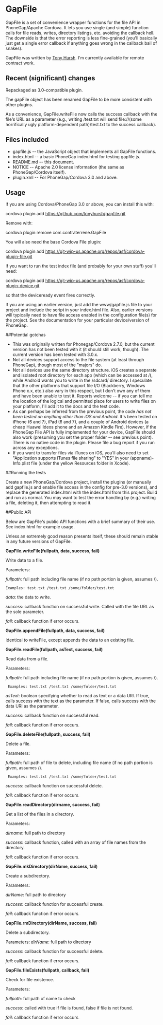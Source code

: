 GapFile
=======

GapFile is a set of convenience wrapper functions for the file API in PhoneGap/Apache Cordova. It lets you use single (and simple) function calls for file reads, writes, directory listings, etc. avoiding the callback hell. The downside is that the error reporting is less fine-grained (you'll basically just get a single error callback if anything goes wrong in the callback ball of snakes).

GapFile was written by [Tony Hursh](http://people.phonegap.com/developer/anthony-hursh/). I'm currently available for remote contract work.

## Recent (significant) changes

Repackaged as 3.0-compatible plugin.

The gapFile object has been renamed GapFile to be more consistent with other plugins.

As a convenience, GapFile.writeFile now calls the success callback with the file's URL as a parameter (e.g., writing /test.txt will send file://(some horrifically ugly platform-dependent path)/test.txt to the success callback).

## Files included

* gapfile.js  -- the JavaScript object that implements all GapFile functions.
* index.html -- a basic PhoneGap index.html for testing gapfile.js.
* README.md -- this document.
* NOTICE -- Apache 2.0 license information (the same as PhoneGap/Cordova itself).
* plugin.xml -- For PhoneGap/Cordova 3.0 and above.


## Usage

If you are using Cordova/PhoneGap 3.0 or above, you can install this with:

cordova plugin add https://github.com/tonyhursh/gapfile.git

Remove with:

cordova plugin remove com.contraterrene.GapFile

You will also need the base Cordova File plugin:

cordova plugin add https://git-wip-us.apache.org/repos/asf/cordova-plugin-file.git

If you want to run the test index file (and probably for your own stuff) you'll need:

cordova plugin add https://git-wip-us.apache.org/repos/asf/cordova-plugin-device.git

so that the deviceready event fires correctly.

If you are using an earlier version, just add the www/gapfile.js file to your project and include the script in your index.html file. Also, earlier versions will typically need to have file access enabled in the configuration file(s) for the project. See the documentation for your particular device/version of PhoneGap.

##Potential gotchas

* This was originally written for Phonegap/Cordova 2.7.0, but the current version has not been tested with it (it should still work, though). The current version has been tested with 3.0.x. 
* Not all devices support access to the file system (at least through PhoneGap), though most of the "majors" do.
* Not all devices use the same directory structure. iOS creates a separate and isolated root directory for each app (which can be accessed at /), while Android wants you to write in the /sdcard/ directory. I speculate that the other platforms that support file I/O (Blackberry, Windows Phone x.x, etc.) also vary in this respect, but I don't own any of them and have been unable to test it. Reports welcome -- if you can tell me the location of the logical and permitted place for users to write files on your platform, I'll add it to the docs and the test code.
* As can perhaps be inferred from the previous point, the code *has not been tested on anything other than iOS and Android*. It's been tested on iPhone (6 and 7), iPad (6 and 7), and a couple of Android devices (a cheap Huawei Ideos phone and an Amazon Kindle Fire). However, if the PhoneGap File API is fully implemented for your device, GapFile should also work (presuming you set the proper folder -- see previous point). There is no native code in the plugin. Please file a bug report if you run across any exceptions.
* If you want to transfer files via iTunes on iOS, you'll also need to set "Application supports iTunes file sharing" to "YES" in your (appname)-Info.plist file (under the yellow Resources folder in Xcode).

##Running the tests

Create a new PhoneGap/Cordova project, install the plugins (or manually add gapfile.js and enable file access in the config for pre-3.0 versions), and replace the generated index.html with the index.html from this project. Build and run as normal. You may want to test the error handling by (e.g.) writing a file, deleting it, then attempting to read it. 

##Public API

Below are GapFile's public API functions with a brief summary of their use. See index.html for example usage.

Unless an extremely good reason presents itself, these should remain stable in any future versions of GapFile.

**GapFile.writeFile(fullpath, data, success, fail)**

Write data to a file.

Parameters: 

 *fullpath*: full path including file name (if no path portion is given, assumes /).

	Examples: test.txt /test.txt /some/folder/test.txt

 *data*: the data to write.

 *success*: callback function on successful write. Called with the file URL as the sole parameter. 

 *fail*: callback function if error occurs.


**GapFile.appendFile(fullpath, data, success, fail)**

Identical to writeFile, except appends the data to an existing file.


**GapFile.readFile(fullpath, asText, success, fail)**

Read data from a file.

Parameters: 

 *fullpath*: full path including file name (if no path portion is given, assumes /).

     Examples: test.txt /test.txt /some/folder/test.txt 

 *asText*: boolean specifying whether to read as text or a data URI. If true, calls success with the text as the parameter. If false, calls success with the data URI as the parameter.

 *success*: callback function on successful read.

 *fail*: callback function if error occurs.


**GapFile.deleteFile(fullpath, success, fail)**

Delete a file.

Parameters: 

 *fullpath*: full path of file to delete, including file name (if no path portion is given, assumes /).

     Examples: test.txt /test.txt /some/folder/test.txt 

 *success*: callback function on successful delete.

 *fail*: callback function if error occurs.


**GapFile.readDirectory(dirname, success, fail)**

Get a list of the files in a directory.

Parameters:

 *dirname*: full path to directory

 *success*: callback function, called with an array of file names from the directory.

 *fail*: callback function if error occurs.


**GapFile.mkDirectory(dirName, success, fail)**

Create a subdirectory.

Parameters: 

 *dirName*: full path to directory

 *success*: callback function for successful create.

 *fail*: callback function if error occurs.


**GapFile.rmDirectory(dirName, success, fail)**

Delete a subdirectory.

Parameters: 
 *dirName*: full path to directory

 *success*: callback function for successful delete.

 *fail*: callback function if error occurs.


**GapFile.fileExists(fullpath, callback, fail)**

Check for file existence.

Parameters:

 *fullpath*: full path of name to check

 *success*: called with true if file is found, false if file is not found.

 *fail*: callback function if error occurs.

